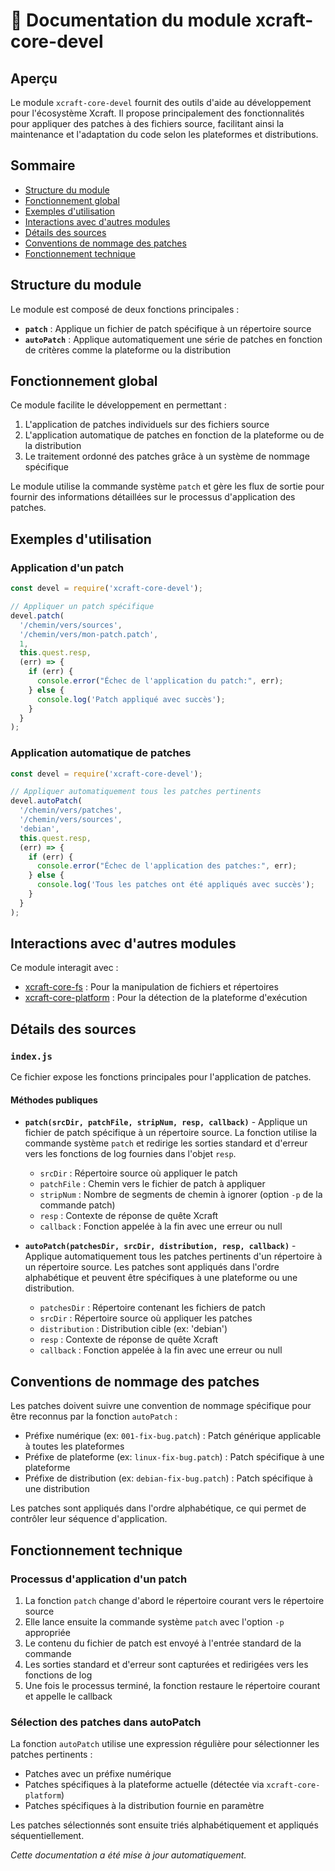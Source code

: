 # 📘 Documentation du module xcraft-core-devel

## Aperçu

Le module `xcraft-core-devel` fournit des outils d'aide au développement pour l'écosystème Xcraft. Il propose principalement des fonctionnalités pour appliquer des patches à des fichiers source, facilitant ainsi la maintenance et l'adaptation du code selon les plateformes et distributions.

## Sommaire

- [Structure du module](#structure-du-module)
- [Fonctionnement global](#fonctionnement-global)
- [Exemples d'utilisation](#exemples-dutilisation)
- [Interactions avec d'autres modules](#interactions-avec-dautres-modules)
- [Détails des sources](#détails-des-sources)
- [Conventions de nommage des patches](#conventions-de-nommage-des-patches)
- [Fonctionnement technique](#fonctionnement-technique)

## Structure du module

Le module est composé de deux fonctions principales :

- **`patch`** : Applique un fichier de patch spécifique à un répertoire source
- **`autoPatch`** : Applique automatiquement une série de patches en fonction de critères comme la plateforme ou la distribution

## Fonctionnement global

Ce module facilite le développement en permettant :

1. L'application de patches individuels sur des fichiers source
2. L'application automatique de patches en fonction de la plateforme ou de la distribution
3. Le traitement ordonné des patches grâce à un système de nommage spécifique

Le module utilise la commande système `patch` et gère les flux de sortie pour fournir des informations détaillées sur le processus d'application des patches.

## Exemples d'utilisation

### Application d'un patch

```javascript
const devel = require('xcraft-core-devel');

// Appliquer un patch spécifique
devel.patch(
  '/chemin/vers/sources',
  '/chemin/vers/mon-patch.patch',
  1,
  this.quest.resp,
  (err) => {
    if (err) {
      console.error("Échec de l'application du patch:", err);
    } else {
      console.log('Patch appliqué avec succès');
    }
  }
);
```

### Application automatique de patches

```javascript
const devel = require('xcraft-core-devel');

// Appliquer automatiquement tous les patches pertinents
devel.autoPatch(
  '/chemin/vers/patches',
  '/chemin/vers/sources',
  'debian',
  this.quest.resp,
  (err) => {
    if (err) {
      console.error("Échec de l'application des patches:", err);
    } else {
      console.log('Tous les patches ont été appliqués avec succès');
    }
  }
);
```

## Interactions avec d'autres modules

Ce module interagit avec :

- [xcraft-core-fs] : Pour la manipulation de fichiers et répertoires
- [xcraft-core-platform] : Pour la détection de la plateforme d'exécution

## Détails des sources

### `index.js`

Ce fichier expose les fonctions principales pour l'application de patches.

#### Méthodes publiques

- **`patch(srcDir, patchFile, stripNum, resp, callback)`** - Applique un fichier de patch spécifique à un répertoire source. La fonction utilise la commande système `patch` et redirige les sorties standard et d'erreur vers les fonctions de log fournies dans l'objet `resp`.

  - `srcDir` : Répertoire source où appliquer le patch
  - `patchFile` : Chemin vers le fichier de patch à appliquer
  - `stripNum` : Nombre de segments de chemin à ignorer (option `-p` de la commande patch)
  - `resp` : Contexte de réponse de quête Xcraft
  - `callback` : Fonction appelée à la fin avec une erreur ou null

- **`autoPatch(patchesDir, srcDir, distribution, resp, callback)`** - Applique automatiquement tous les patches pertinents d'un répertoire à un répertoire source. Les patches sont appliqués dans l'ordre alphabétique et peuvent être spécifiques à une plateforme ou une distribution.
  - `patchesDir` : Répertoire contenant les fichiers de patch
  - `srcDir` : Répertoire source où appliquer les patches
  - `distribution` : Distribution cible (ex: 'debian')
  - `resp` : Contexte de réponse de quête Xcraft
  - `callback` : Fonction appelée à la fin avec une erreur ou null

## Conventions de nommage des patches

Les patches doivent suivre une convention de nommage spécifique pour être reconnus par la fonction `autoPatch` :

- Préfixe numérique (ex: `001-fix-bug.patch`) : Patch générique applicable à toutes les plateformes
- Préfixe de plateforme (ex: `linux-fix-bug.patch`) : Patch spécifique à une plateforme
- Préfixe de distribution (ex: `debian-fix-bug.patch`) : Patch spécifique à une distribution

Les patches sont appliqués dans l'ordre alphabétique, ce qui permet de contrôler leur séquence d'application.

## Fonctionnement technique

### Processus d'application d'un patch

1. La fonction `patch` change d'abord le répertoire courant vers le répertoire source
2. Elle lance ensuite la commande système `patch` avec l'option `-p` appropriée
3. Le contenu du fichier de patch est envoyé à l'entrée standard de la commande
4. Les sorties standard et d'erreur sont capturées et redirigées vers les fonctions de log
5. Une fois le processus terminé, la fonction restaure le répertoire courant et appelle le callback

### Sélection des patches dans autoPatch

La fonction `autoPatch` utilise une expression régulière pour sélectionner les patches pertinents :

- Patches avec un préfixe numérique
- Patches spécifiques à la plateforme actuelle (détectée via `xcraft-core-platform`)
- Patches spécifiques à la distribution fournie en paramètre

Les patches sélectionnés sont ensuite triés alphabétiquement et appliqués séquentiellement.

_Cette documentation a été mise à jour automatiquement._

[xcraft-core-fs]: https://github.com/Xcraft-Inc/xcraft-core-fs
[xcraft-core-platform]: https://github.com/Xcraft-Inc/xcraft-core-platform